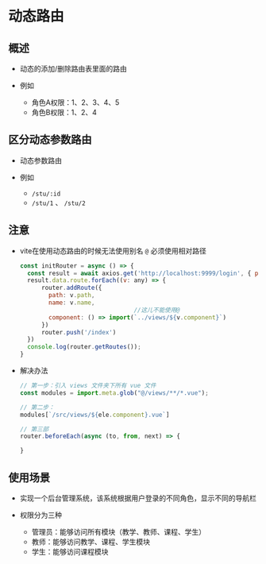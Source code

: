 # 动态路由

## 概述

+ 动态的添加/删除路由表里面的路由

+ 例如

  + 角色A权限：1、2、3、4、5
  + 角色B权限：1、2、4

## 区分动态参数路由

+ 动态参数路由
+ 例如

  + `/stu/:id`
  + `/stu/1` 、 `/stu/2`

## 注意

+ vite在使用动态路由的时候无法使用别名 `@` 必须使用相对路径

  ```js
  const initRouter = async () => {
    const result = await axios.get('http://localhost:9999/login', { params: formInline });
    result.data.route.forEach((v: any) => {
        router.addRoute({
          path: v.path,
          name: v.name,
                                  //这儿不能使用@
          component: () => import(`../views/${v.component}`)
        })
        router.push('/index')
    })
    console.log(router.getRoutes());
  }
  ```

+ 解决办法

  ```js
  // 第一步：引入 views 文件夹下所有 vue 文件
  const modules = import.meta.glob("@/views/**/*.vue");

  // 第二步：
  modules[`/src/views/${ele.component}.vue`]

  // 第三部
  router.beforeEach(async (to, from, next) => {

  }
  ```

## 使用场景

+ 实现一个后台管理系统，该系统根据用户登录的不同角色，显示不同的导航栏
+ 权限分为三种

  + 管理员：能够访问所有模块（教学、教师、课程、学生）
  + 教师：能够访问教学、课程、学生模块
  + 学生：能够访问课程模块
